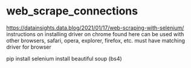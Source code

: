 # web_scrape_connections
 
https://datainsights.data.blog/2021/01/17/web-scraping-with-selenium/
instructions on installing driver on chrome found here
can be used with other browsers, safari, opera, explorer, firefox, etc. must have matching driver for browser

pip install selenium 
install beautiful soup (bs4)
